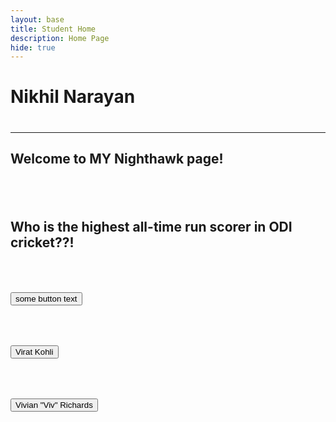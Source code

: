 ```yaml
---
layout: base
title: Student Home 
description: Home Page
hide: true
---
```


<h1>Nikhil Narayan<h1>
<hr>
<h2>Welcome to MY Nighthawk page!<h2>
<br>
<h2><p>Who is the highest all-time run scorer in ODI cricket??!</p></h2>
<br>
<h2><button>some button text</button></h2>
<br>
<div>
<h2><button>Virat Kohli</button></h2>
<br>
</div>
<div>
    <h2><button>Vivian "Viv" Richards</button></h2>
    <br>

</div>


